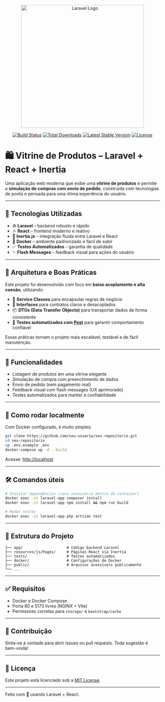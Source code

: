 <p align="center"><a href="https://laravel.com" target="_blank"><img src="https://raw.githubusercontent.com/laravel/art/master/logo-lockup/5%20SVG/2%20CMYK/1%20Full%20Color/laravel-logolockup-cmyk-red.svg" width="400" alt="Laravel Logo"></a></p>

<p align="center">
<a href="https://github.com/laravel/framework/actions"><img src="https://github.com/laravel/framework/workflows/tests/badge.svg" alt="Build Status"></a>
<a href="https://packagist.org/packages/laravel/framework"><img src="https://img.shields.io/packagist/dt/laravel/framework" alt="Total Downloads"></a>
<a href="https://packagist.org/packages/laravel/framework"><img src="https://img.shields.io/packagist/v/laravel/framework" alt="Latest Stable Version"></a>
<a href="https://packagist.org/packages/laravel/framework"><img src="https://img.shields.io/packagist/l/laravel/framework" alt="License"></a>
</p>

# 🛍️ Vitrine de Produtos – Laravel + React + Inertia

Uma aplicação web moderna que exibe uma **vitrine de produtos** e permite a **simulação de compras com envio de pedido**, construída com tecnologias de ponta e pensada para uma ótima experiência do usuário.

---

## 🚀 Tecnologias Utilizadas

- ⚙️ **Laravel** – backend robusto e rápido  
- ⚛️ **React** – frontend moderno e reativo  
- 🔗 **Inertia.js** – integração fluida entre Laravel e React  
- 🐳 **Docker** – ambiente padronizado e fácil de subir  
- ✅ **Testes Automatizados** – garantia de qualidade  
- ✨ **Flash Messages** – feedback visual para ações do usuário  

---

## 🧠 Arquitetura e Boas Práticas

Este projeto foi desenvolvido com foco em **baixo acoplamento e alta coesão**, utilizando:

- 🧩 **Service Classes** para encapsular regras de negócio
- 🔌 **Interfaces** para contratos claros e desacoplados
- 📦 **DTOs (Data Transfer Objects)** para transportar dados de forma consistente
- 🧪 **Testes automatizados com [Pest](https://pestphp.com)** para garantir comportamento confiável

Essas práticas tornam o projeto mais escalável, testável e de fácil manutenção.

---

## 📸 Funcionalidades

- Listagem de produtos em uma vitrine elegante  
- Simulação de compra com preenchimento de dados  
- Envio de pedido (sem pagamento real)  
- Feedback visual com flash messages (UX aprimorado)  
- Testes automatizados para manter a confiabilidade  

---

## 🧪 Como rodar localmente

Com Docker configurado, é muito simples:

```bash
git clone https://github.com/seu-usuario/seu-repositorio.git
cd seu-repositorio
cp .env.example .env
docker-compose up -d --build
```

Acesse: [http://localhost](http://localhost)

---

## 🛠️ Comandos úteis

```bash
# Instalar dependências (caso necessário dentro do container)
docker exec -it laravel-app composer install
docker exec -it laravel-app npm install && npm run build

# Rodar testes
docker exec -it laravel-app php artisan test
```

---

## 📂 Estrutura do Projeto

```
├── app/                    # Código backend Laravel
├── resources/js/Pages/     # Páginas React via Inertia
├── tests/                  # Testes automatizados
├── docker/                 # Configurações de Docker
├── public/                 # Arquivos acessíveis publicamente
└── ...
```

---

## ✅ Requisitos

- Docker e Docker Compose  
- Porta 80 e 5173 livres (NGINX + Vite)  
- Permissões corretas para `storage/` e `bootstrap/cache`  

---

## 🤝 Contribuição

Sinta-se à vontade para abrir issues ou pull requests. Toda sugestão é bem-vinda!

---

## 📄 Licença

Este projeto está licenciado sob a [MIT License](LICENSE).

---

Feito com 💙 usando Laravel + React.
